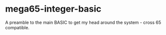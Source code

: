 # mega65-integer-basic
A preamble to the main BASIC to get my head around the system - cross 65 compatible.
